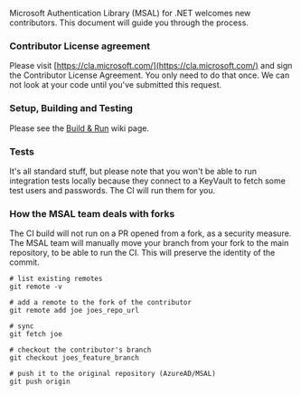 Microsoft Authentication Library (MSAL) for .NET welcomes new contributors.  This document will guide you
through the process.

### Contributor License agreement

Please visit [https://cla.microsoft.com/](https://cla.microsoft.com/) and sign the Contributor License
Agreement.  You only need to do that once. We can not look at your code until you've submitted this request.

### Setup, Building and Testing 

Please see the [Build & Run](build-and-test) wiki page. 

### Tests

It's all standard stuff, but please note that you won't be able to run integration tests locally because they connect to a KeyVault to fetch some test users and passwords. The CI will run them for you.

### How the MSAL team deals with forks

The CI build will not run on a PR opened from a fork, as a security measure. The MSAL team will manually move your branch from your fork to the main repository, to be able to run the CI. This will preserve the identity of the commit. 



```
# list existing remotes
git remote -v 

# add a remote to the fork of the contributor
git remote add joe joes_repo_url

# sync
git fetch joe

# checkout the contributor's branch 
git checkout joes_feature_branch

# push it to the original repository (AzureAD/MSAL)
git push origin

```



